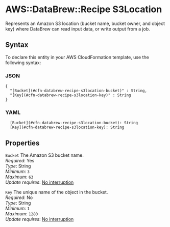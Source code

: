 # AWS::DataBrew::Recipe S3Location<a name="aws-properties-databrew-recipe-s3location"></a>

Represents an Amazon S3 location \(bucket name, bucket owner, and object key\) where DataBrew can read input data, or write output from a job\.

## Syntax<a name="aws-properties-databrew-recipe-s3location-syntax"></a>

To declare this entity in your AWS CloudFormation template, use the following syntax:

### JSON<a name="aws-properties-databrew-recipe-s3location-syntax.json"></a>

```
{
  "[Bucket](#cfn-databrew-recipe-s3location-bucket)" : String,
  "[Key](#cfn-databrew-recipe-s3location-key)" : String
}
```

### YAML<a name="aws-properties-databrew-recipe-s3location-syntax.yaml"></a>

```
  [Bucket](#cfn-databrew-recipe-s3location-bucket): String
  [Key](#cfn-databrew-recipe-s3location-key): String
```

## Properties<a name="aws-properties-databrew-recipe-s3location-properties"></a>

`Bucket` <a name="cfn-databrew-recipe-s3location-bucket"></a>
The Amazon S3 bucket name\.  
_Required_: Yes  
_Type_: String  
_Minimum_: `3`  
_Maximum_: `63`  
_Update requires_: [No interruption](https://docs.aws.amazon.com/AWSCloudFormation/latest/UserGuide/using-cfn-updating-stacks-update-behaviors.html#update-no-interrupt)

`Key` <a name="cfn-databrew-recipe-s3location-key"></a>
The unique name of the object in the bucket\.  
_Required_: No  
_Type_: String  
_Minimum_: `1`  
_Maximum_: `1280`  
_Update requires_: [No interruption](https://docs.aws.amazon.com/AWSCloudFormation/latest/UserGuide/using-cfn-updating-stacks-update-behaviors.html#update-no-interrupt)

